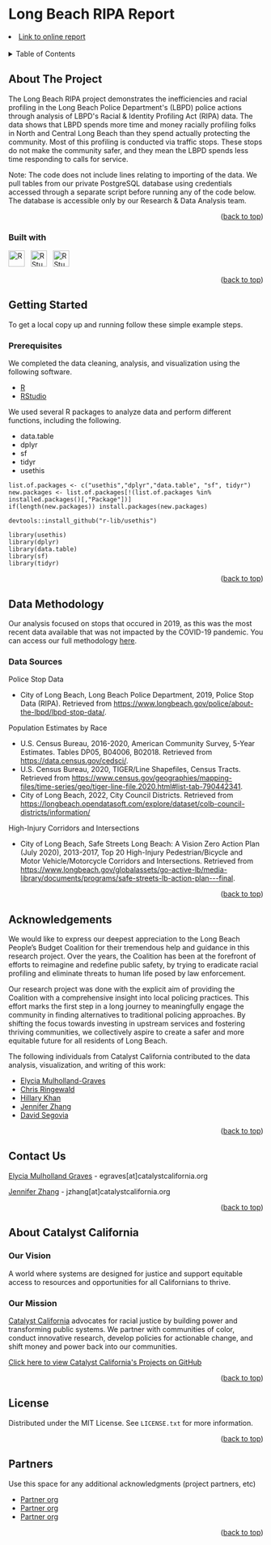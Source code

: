 # Long Beach RIPA Report


<li><a href="https://www.catalystcalifornia.org/campaign-tools/maps-and-data/racial-bias-in-policing-an-in-depth-analysis-of-stopping">Link to online report</a></li>

<br>

<details>
  <summary>Table of Contents</summary>
  <ol>
    <li>
      <a href="#about-the-project">About The Project</a></li>
    <li><a href="#getting-started">Getting Started</a>
      <ul>
        <li><a href="#prerequisites">Prerequisites</a></li>
        <li><a href="#installation">Installation</a></li>
      </ul>
    </li>
    <li><a href="#data-methodology">Data Methodology</a></li>
          <ul>
        <li><a href="#data-sources">Data Sources</a></li>
      </ul>
    <li><a href="#contributors">Acknowledgements</a></li>
    <li><a href="#contact-us">Contact Us</a></li>
    <li><a href="#about-catalyst-california">About Catalyst California</a>
      <ul>
        <li><a href="#our-vision">Our Vision</a></li>
        <li><a href="#our-mission">Our Mission</a></li>
      </ul>
    </li>
    <li><a href="#citation">Citation</a></li>
    <li><a href="#license">License</a></li>
    <li><a href="#partners">Partners</a></li>
  </ol>
</details>

## About The Project

The Long Beach RIPA project demonstrates the inefficiencies and racial profiling in the Long Beach Police Department's (LBPD) police actions through analysis of LBPD's Racial & Identity Profiling Act (RIPA) data. The data shows that LBPD spends more time and money racially profiling folks in North and Central Long Beach than they spend actually protecting the community. Most of this profiling is conducted via traffic stops. These stops do not make the community safer, and they mean the LBPD spends less time responding to calls for service.

Note: The code does not include lines relating to importing of the data. We pull tables from our private PostgreSQL database using credentials accessed through a separate script before running any of the code below. The database is accessible only by our Research & Data Analysis team. 

<p align="right">(<a href="#top">back to top</a>)</p>


### Built with

<img src="https://upload.wikimedia.org/wikipedia/commons/thumb/1/1b/R_logo.svg/1086px-R_logo.svg.png?20160212050515" alt="R" height="32px"/> &nbsp; <img  src="https://upload.wikimedia.org/wikipedia/commons/d/d0/RStudio_logo_flat.svg" alt="RStudio" height="32px"/> &nbsp; <img  src="https://upload.wikimedia.org/wikipedia/commons/thumb/e/e0/Git-logo.svg/768px-Git-logo.svg.png?20160811101906" alt="RStudio" height="32px"/>

<p align="right">(<a href="#top">back to top</a>)</p>

## Getting Started

To get a local copy up and running follow these simple example steps.

### Prerequisites

We completed the data cleaning, analysis, and visualization using the following software. 
* [R](https://cran.rstudio.com/)
* [RStudio](https://posit.co/download/rstudio-desktop)

We used several R packages to analyze data and perform different functions, including the following.
* data.table 
* dplyr
* sf
* tidyr
* usethis

```
list.of.packages <- c("usethis","dplyr","data.table", "sf", tidyr")
new.packages <- list.of.packages[!(list.of.packages %in% installed.packages()[,"Package"])]
if(length(new.packages)) install.packages(new.packages)

devtools::install_github("r-lib/usethis")

library(usethis)
library(dplyr)
library(data.table)
library(sf)
library(tidyr)
```

<p align="right">(<a href="#top">back to top</a>)</p>

## Data Methodology

Our analysis focused on stops that occured in 2019, as this was the most recent data available that was not impacted by the COVID-19 pandemic. You can access our full methodology [here](https://github.com/catalystcalifornia/lbripa/blob/main/Methodology_Racial_Bias_LBPD_2023.pdf).

### Data Sources

Police Stop Data	
* City of Long Beach, Long Beach Police Department, 2019, Police Stop Data (RIPA). Retrieved from https://www.longbeach.gov/police/about-the-lbpd/lbpd-stop-data/.

Population Estimates by Race
* U.S. Census Bureau, 2016-2020, American Community Survey, 5-Year Estimates. Tables DP05, B04006, B02018. Retrieved from https://data.census.gov/cedsci/.   
* U.S. Census Bureau, 2020, TIGER/Line Shapefiles, Census Tracts. Retrieved from https://www.census.gov/geographies/mapping-files/time-series/geo/tiger-line-file.2020.html#list-tab-790442341. 
* City of Long Beach, 2022, City Council Districts. Retrieved from https://longbeach.opendatasoft.com/explore/dataset/colb-council-districts/information/

High-Injury Corridors and Intersections 
* City of Long Beach, Safe Streets Long Beach: A Vision Zero Action Plan (July 2020), 2013-2017, Top 20 High-Injury Pedestrian/Bicycle and Motor Vehicle/Motorcycle Corridors and Intersections. Retrieved from https://www.longbeach.gov/globalassets/go-active-lb/media-library/documents/programs/safe-streets-lb-action-plan---final.


<p align="right">(<a href="#top">back to top</a>)</p>

## Acknowledgements

We would like to express our deepest appreciation to the Long Beach People’s Budget Coalition for their tremendous help and guidance in this research project. Over the years, the Coalition has been at the forefront of efforts to reimagine and redefine public safety, by trying to eradicate racial profiling and eliminate threats to human life posed by law enforcement. 

Our research project was done with the explicit aim of providing the Coalition with a comprehensive insight into local policing practices. This effort marks the first step in a long journey to meaningfully engage the community in finding alternatives to traditional policing approaches. By shifting the focus towards investing in upstream services and fostering thriving communities, we collectively aspire to create a safer and more equitable future for all residents of Long Beach. 

The following individuals from Catalyst California contributed to the data analysis, visualization, and writing of this work:

* [Elycia Mulholland-Graves](https://github.com/elyciamg)
* [Chris Ringewald](https://github.com/cringewald)
* [Hillary Khan](https://github.com/hillaryk-ap)
* [Jennifer Zhang](https://github.com/jzhang514)
* [David Segovia](https://github.com/davidseg1997)

<p align="right">(<a href="#top">back to top</a>)</p>

## Contact Us

[Elycia Mulholland Graves](https://www.linkedin.com/in/elycia-mulholland-graves-54578258/) - egraves[at]catalystcalifornia.org  <br>


[Jennifer Zhang](www.linkedin.com/in/jenniferzhang3) - jzhang[at]catalystcalifornia.org

<p align="right">(<a href="#top">back to top</a>)</p>

## About Catalyst California

### Our Vision
A world where systems are designed for justice and support equitable access to resources and opportunities for all Californians to thrive.

### Our Mission
[Catalyst California](https://www.catalystcalifornia.org/) advocates for racial justice by building power and transforming public systems. We partner with communities of color, conduct innovative research, develop policies for actionable change, and shift money and power back into our communities. 

[Click here to view Catalyst California's Projects on GitHub](https://github.com/catalystcalifornia)

<p align="right">(<a href="#top">back to top</a>)</p>

## License

Distributed under the MIT License. See `LICENSE.txt` for more information.

<p align="right">(<a href="#top">back to top</a>)</p>

## Partners

Use this space for any additional acknowledgments (project partners, etc)

* [Partner org](URL)
* [Partner org](URL)
* [Partner org](URL)

<p align="right">(<a href="#top">back to top</a>)</p>
